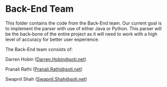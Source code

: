 # Back-End Team
This folder contains the code from the Back-End team. Our current goal is to implement the parser with use of either Java or Python. 
This parser will be the back-bone of the entire project as it will need to work with a high level of accuracy for better user experience.

The Back-End team consists of: 

Darren Hobin (Darren.Hobin@soti.net)

Pranali Rathi (Pranali.Rathi@soti.net)

Swapnil Shah (Swapnil.Shah@soti.net)

